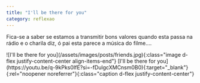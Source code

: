 ```yaml
---
title: "I'll be there for you"
category: reflexao
---
```


Fica-se a saber se estamos a transmitir bons valores quando esta passa na rádio e o charila diz, ó pai esta parece a música do filme....

<span class="container d-flex">
<span class="col">
	<span class="row">
		<span class="col-sm">
			<span class="row">![I'll be there for you](/assets/images/posts/friends.jpg){:class="image d-flex justify-content-center align-items-end"}</span>
			<span class="row">[I'll be there for you](https://youtu.be/q-9kPks0IfE?si=-fDulgcXMCnsm0B0){:target="_blank"}{:rel="noopener noreferrer"}{:class="caption d-flex justify-content-center"}</span>
		</span>
	</span>	
</span>
</span>